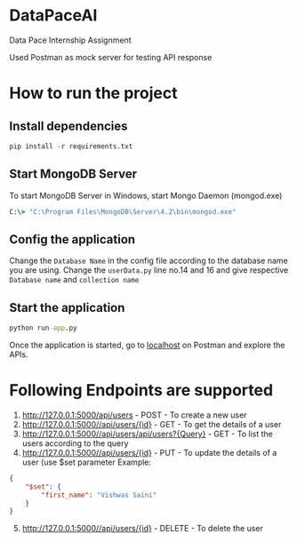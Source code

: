 # DataPaceAI
Data Pace Internship Assignment 

Used Postman as mock server for testing API response

# How to run the project
## Install dependencies
```python
pip install -r requirements.txt
```
## Start MongoDB Server
To start MongoDB Server in Windows, start Mongo Daemon (mongod.exe)
```cmd
C:\> "C:\Program Files\MongoDB\Server\4.2\bin\mongod.exe"
```
## Config the application
Change the `Database Name` in the config file according to the database name you are using.
Change the `userData.py` line no.14 and 16 and give respective `Database name` and `collection name`

## Start the application
```cmd
python run-app.py
```

Once the application is started, go to [localhost](http://localhost:5000/)
on Postman and explore the APIs.

# Following Endpoints are supported
1. http://127.0.0.1:5000/api/users - POST - To create a new user
2. http://127.0.0.1:5000//api/users/{id} - GET - To get the details of a user
3. http://127.0.0.1:5000//api/users/api/users?{Query} - GET - To list the users according to the query
4. http://127.0.0.1:5000//api/users/{id} - PUT - To update the details of a user (use $set parameter Example:
```JSON
{
	"$set": {
		"first_name": "Vishwas Saini"
	}
}
``` 
5. http://127.0.0.1:5000//api/users/{id} - DELETE - To delete the user